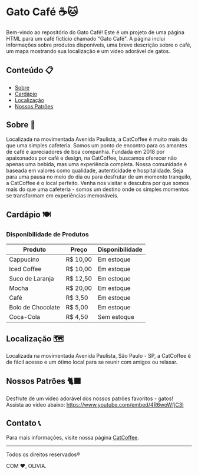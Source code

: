 # Gato Café ☕🐱

Bem-vindo ao repositório do Gato Café! Este é um projeto de uma página HTML para um café fictício chamado "Gato Café". A página inclui informações sobre produtos disponíveis, uma breve descrição sobre o café, um mapa mostrando sua localização e um vídeo adorável de gatos.

## Conteúdo 📋

- [Sobre](#sobre)
- [Cardápio](#cardapio)
- [Localização](#localizacao)
- [Nossos Patrões](#nossos-patroes)

## Sobre 🐾

Localizada na movimentada Avenida Paulista, a CatCoffee é muito mais do que uma simples cafeteria. Somos um ponto de encontro para os amantes de café e apreciadores de boa companhia.
Fundada em 2018 por apaixonados por café e design, na CatCoffee, buscamos oferecer não apenas uma bebida, mas uma experiência completa. Nossa comunidade é baseada em valores como qualidade, autenticidade e hospitalidade.
Seja para uma pausa no meio do dia ou para desfrutar de um momento tranquilo, a CatCoffee é o local perfeito. Venha nos visitar e descubra por que somos mais do que uma cafeteria - somos um destino onde os simples momentos se transformam em experiências memoráveis.

## Cardápio 🍽️

### Disponibilidade de Produtos

| Produto           | Preço   | Disponibilidade |
|-------------------|---------|-----------------|
| Cappucino         | R$ 10,00| Em estoque      |
| Iced Coffee       | R$ 10,00| Em estoque      |
| Suco de Laranja   | R$ 12,50| Em estoque      |
| Mocha             | R$ 20,00| Em estoque      |
| Café              | R$ 3,50 | Em estoque      |
| Bolo de Chocolate | R$ 5,00 | Em estoque      |
| Coca-Cola         | R$ 4,50 | Sem estoque     |


## Localização 🗺️

Localizada na movimentada Avenida Paulista, São Paulo - SP, a CatCoffee é de fácil acesso e um ótimo local para se reunir com amigos ou relaxar.

## Nossos Patrões 🐈‍⬛

Desfrute de um vídeo adorável dos nossos patrões favoritos - gatos! Assista ao vídeo abaixo:
https://www.youtube.com/embed/4R6woWfjC3I

## Contato 📞

Para mais informações, visite nossa página [CatCoffee](https://github.com/whxoli/Gato-cafe).

---

Todos os direitos reservados®

COM ❤️, OLIVIA.
